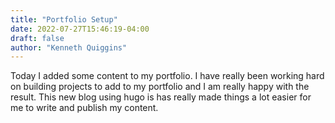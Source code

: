 ```yaml
---
title: "Portfolio Setup"
date: 2022-07-27T15:46:19-04:00
draft: false
author: "Kenneth Quiggins"
---
```


Today I added some content to my portfolio.
I have really been working hard on building projects to add to my portfolio and I am really happy with the result.
This new blog using hugo is has really made things a lot easier for me to write and publish my content.


